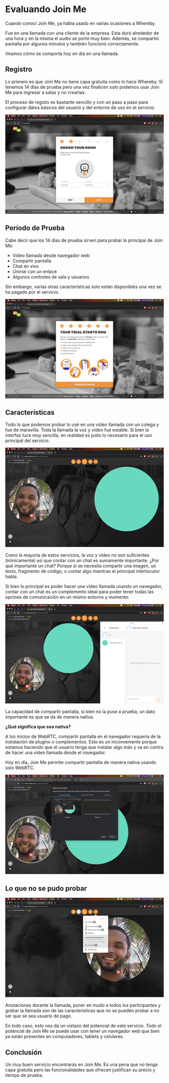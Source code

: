 # Evaluando Join Me

Cuando conocí Join Me, ya había usado en varias ocasiones a Whereby.

Fue en una llamada con una cliente de la empresa. Esta duró alrededor de una hora y en la misma el audio se portó muy bien. Además, se compartió pantalla por algunos minutos y también funcionó correctamente.

Veamos cómo se comporta hoy en día en una llamada.

## Registro

Lo primero es que Join Me no tiene capa gratuita como lo hace Whereby. Sí tenemos 14 días de prueba pero una vez finalicen solo podemos usar Join Me para ingresar a salas y no crearlas.

El proceso de registo es bastante sencillo y con un paso a paso para configurar datos básicos del usuario y del entorno de uso en el servicio.

![Registrando en Joinme](images/joinme/001-joinme.png)

## Período de Prueba

Cabe decir que los 14 días de prueba sirven para probar lo principal de Join Me:

- Vídeo llamada desde navegador web
- Compartir pantalla
- Chat en vivo
- Unirse con un enlace
- Algunos controles de sala y usuarios

Sin embargo, varias otras características solo están disponibles una vez se ha pagado por el servicio.

![14 Días de prueba](images/joinme/002-joinme.png)

## Características

Todo lo que podemos probar lo usé en una vídeo llamada con un colega y fue de maravilla. Toda la llamada la voz y vídeo fue estable. Si bien la interfaz luce muy sencilla, en realidad es justo lo necesario para el uso principal del servicio.

![En una llamada](images/joinme/005-joinme.png)

Como la mayoría de estos servicios, la voz y vídeo no son suficientes (irónicamente) así que contar con un chat es sumamente importante. ¿Por qué importante un chat? Porque si se necesita compartir una imagen, un texto, fragmento de código, o contar algo mientras el principal interlocutor habla.

Si bien lo principal es poder hacer una vídeo llamada usando un navegador, contar con un chat es un complemento ideal para poder tener todas las opcines de comunicación en un mismo entorno y momento.

![Chat en vivo](images/joinme/006-joinme.png)

La capacidad de compartir pantalla, si bien no la puse a prueba, un dato importante es que se da de manera nativa.

**¿Qué significa que sea nativa?**

A los inicios de WebRTC, compartir pantalla en el navegador requería de la instalación de plugins o complementos. Esto es un inconveniente porque estamos haciendo que el usuario tenga que instalar algo más y va en contra de hacer una vídeo llamada desde el navegador.

Hoy en día, Join Me permite compartir pantalla de manera nativa usando solo WebRTC.

![Compartir pantalla nativa](images/joinme/007-joinme.png)

## Lo que no se pudo probar

![Bloqueados. Solo plan PRO](images/joinme/004-joinme.png)

Anotaciones durante la llamada, poner en mudo a todos los participantes y grabar la llamada son de las características que no se pueden probar a no ser que se sea usuario de pago.

En todo caso, esto nos da un vistazo del potencial de este servicio. Todo el potencial de Join Me se puede usar con tener un navegador web que bien ya están presentes en computadores, tablets y celulares.

## Conclusión

Un muy buen servicio encontrarás en Join Me. Es una pena que no tenga capa gratuita pero las funcionalidades que ofrecen justifican su precio y tiempo de prueba.

